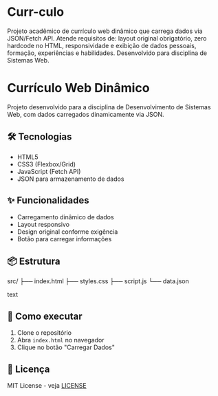 # Curr-culo
Projeto acadêmico de currículo web dinâmico que carrega dados via JSON/Fetch API. Atende requisitos de: layout original obrigatório, zero hardcode no HTML, responsividade e exibição de dados pessoais, formação, experiências e habilidades. Desenvolvido para disciplina de Sistemas Web.
# Currículo Web Dinâmico

Projeto desenvolvido para a disciplina de Desenvolvimento de Sistemas Web, com dados carregados dinamicamente via JSON.

## 🛠️ Tecnologias
- HTML5
- CSS3 (Flexbox/Grid)
- JavaScript (Fetch API)
- JSON para armazenamento de dados

## ✨ Funcionalidades
- Carregamento dinâmico de dados
- Layout responsivo
- Design original conforme exigência
- Botão para carregar informações

## 📦 Estrutura
src/
├── index.html
├── styles.css
├── script.js
└── data.json

text

## 🚀 Como executar
1. Clone o repositório
2. Abra `index.html` no navegador
3. Clique no botão "Carregar Dados"

## 📄 Licença
MIT License - veja [LICENSE](LICENSE)
